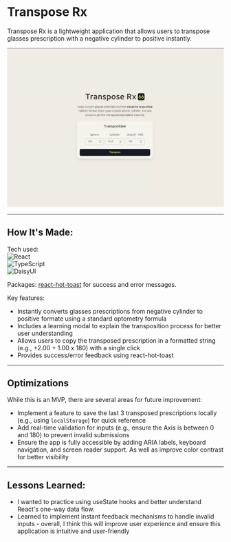 # Transpose Rx

Transpose Rx is a lightweight application that allows users to transpose glasses prescription with a negative cylinder to positive instantly.

![Transpose Rx](/public/transposerx.gif)

---

## How It's Made:

Tech used: <br>
![React](https://img.shields.io/badge/react-%2320232a.svg?style=for-the-badge&logo=react&logoColor=%2361DAFB) <br>
![TypeScript](https://img.shields.io/badge/typescript-%23007ACC.svg?style=for-the-badge&logo=typescript&logoColor=white) <br>
![DaisyUI](https://img.shields.io/badge/daisyui-5A0EF8?style=for-the-badge&logo=daisyui&logoColor=white)

Packages:
[react-hot-toast](https://github.com/timolins/react-hot-toast) for success and error messages.

Key features:

- Instantly converts glasses prescriptions from negative cylinder to positive formate using a standard optometry formula
- Includes a learning modal to explain the transposition process for better user understanding
- Allows users to copy the transposed prescription in a formatted string (e.g., +2.00 + 1.00 x 180) with a single click
- Provides success/error feedback using react-hot-toast

---

## Optimizations

While this is an MVP, there are several areas for future improvement:

- Implement a feature to save the last 3 transposed prescriptions locally (e.g., using `localStorage`) for quick reference
- Add real-time validation for inputs (e.g., ensure the Axis is between 0 and 180) to prevent invalid submissions
- Ensure the app is fully accessible by adding ARIA labels, keyboard navigation, and screen reader support. As well as improve color contrast for better visibility

---

## Lessons Learned:

- I wanted to practice using useState hooks and better understand React's one-way data flow.
- Learned to implement instant feedback mechanisms to handle invalid inputs - overall, I think this will improve user experience and ensure this application is intuitive and user-friendly
